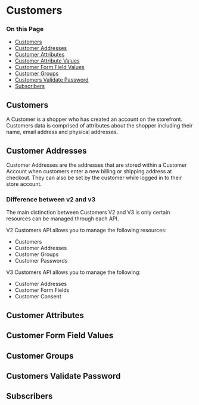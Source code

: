 # Customers

<div class="otp" id="no-index">

### On this Page	
- [Customers](#customers)
- [Customer Addresses](#customer-addresses)
- [Customer Attributes](#customer-attributes)
- [Customer Attribute Values](#customer-attribute-values)
- [Customer Form Field Values](#customer-form-field-values)
- [Customer Groups](#customer-groups)
- [Customers Validate Password](#customers-validate-password)
- [Subscribers](#subscribers)

</div>

## Customers

A Customer is a shopper who has created an account on the storefront. Customers data is comprised of attributes about the shopper including their name, email address and physical addresses. 

## Customer Addresses

Customer Addresses are the addresses that are stored within a Customer Account when customers enter a new billing or shipping address at checkout. They can also be set by the customer while logged in to their store account.

### Difference between v2 and v3
The main distinction between Customers V2 and V3 is only certain resources can be managed through each API.

V2 Customers API allows you to manage the following resources:
* Customers
* Customer Addresses
* Customer Groups
* Customer Passwords

V3 Customers API allows you to manage the following:
* Customer Addresses
* Customer Form Fields
* Customer Consent

## Customer Attributes

## Customer Form Field Values

## Customer Groups

## Customers Validate Password

## Subscribers
